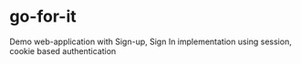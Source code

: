 # go-for-it
Demo web-application with Sign-up, Sign In implementation using session, cookie based authentication 
